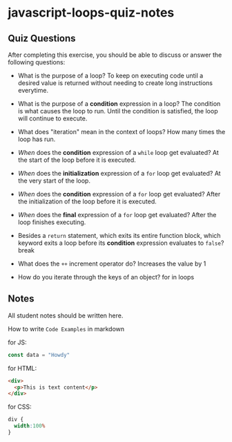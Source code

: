 # javascript-loops-quiz-notes

## Quiz Questions

After completing this exercise, you should be able to discuss or answer the following questions:

- What is the purpose of a loop?
To keep on executing code until a desired value is returned without needing to create long instructions everytime.

- What is the purpose of a **condition** expression in a loop?
The condition is what causes the loop to run. Until the condition is satisfied, the loop will continue to execute.

- What does "iteration" mean in the context of loops?
How many times the loop has run.

- _When_ does the **condition** expression of a `while` loop get evaluated?
At the start of the loop before it is executed.

- _When_ does the **initialization** expression of a `for` loop get evaluated?
At the very start of the loop.

- _When_ does the **condition** expression of a `for` loop get evaluated?
After the initialization of the loop before it is executed.

- _When_ does the **final** expression of a `for` loop get evaluated?
After the loop finishes executing.

- Besides a `return` statement, which exits its entire function block, which keyword exits a loop before its **condition** expression evaluates to `false`?
break

- What does the `++` increment operator do?
Increases the value by 1

- How do you iterate through the keys of an object?
for in loops

## Notes

All student notes should be written here.


How to write `Code Examples` in markdown

for JS:
```javascript
const data = "Howdy"
```

for HTML:
```html
<div>
  <p>This is text content</p>
</div>
```

for CSS:
```css
div {
  width:100%
}
```
